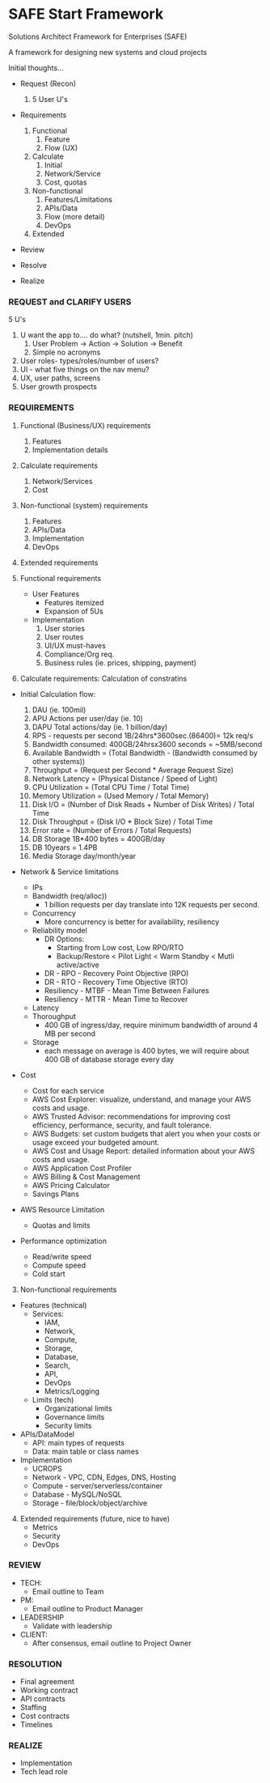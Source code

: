 # SAFE Start Framework
Solutions Architect Framework for Enterprises (SAFE)

A framework for designing new systems and cloud projects

Initial thoughts...

* Request (Recon)
    1. 5 User U's 

* Requirements
    1. Functional
        1. Feature
        2. Flow (UX)
    2. Calculate
        1. Initial
        2. Network/Service
        3. Cost, quotas
    3. Non-functional
        1. Features/Limitations
        2. APIs/Data
        3. Flow (more detail)
        4. DevOps
    4. Extended
* Review
* Resolve
* Realize

### REQUEST and CLARIFY USERS

5 U's
1. U want the app to.... do what? (nutshell, 1min. pitch)
    1. User Problem -> Action -> Solution -> Benefit
    2. Simple no acronyms
2. User roles- types/roles/number of users?
3. UI - what five things on the nav menu?
4. UX, user paths, screens
5. User growth prospects

### REQUIREMENTS

1. Functional (Business/UX) requirements
    1. Features
    2. Implementation details
2. Calculate requirements
    1. Network/Services
    2. Cost
3. Non-functional (system) requirements
    1. Features
    2. APIs/Data
    3. Implementation
    4. DevOps
4. Extended requirements

1. Functional requirements
    * User Features
        * Features itemized
        * Expansion of 5Us
    * Implementation
        1. User stories
        2. User routes
        3. UI/UX must-haves
        4. Compliance/Org req.
        5. Business rules (ie. prices, shipping, payment)

2. Calculate requirements: Calculation of constratins

* Initial Calculation flow:
    1. DAU (ie. 100mil)
    2. APU Actions per user/day (ie. 10)
    3. DAPU Total actions/day (ie. 1 billion/day)
    4. RPS - requests per second 1B/24hrs*3600sec.(86400)= 12k req/s
    5. Bandwidth consumed: 400GB/24hrsx3600 seconds = ~5MB/second
    6. Available Bandwidth = (Total Bandwidth - (Bandwidth consumed by other systems))
    7. Throughput = (Request per Second * Average Request Size)
    8. Network Latency = (Physical Distance / Speed of Light)
    9. CPU Utilization = (Total CPU Time / Total Time)
    10. Memory Utilization = (Used Memory / Total Memory)
    11. Disk I/O = (Number of Disk Reads + Number of Disk Writes) / Total Time
    12. Disk Throughput = (Disk I/O * Block Size) / Total Time
    13. Error rate = (Number of Errors / Total Requests)
    14. DB Storage 1B*400 bytes = 400GB/day
    15. DB 10years = 1.4PB
    16. Media Storage day/month/year

* Network & Service limitations
    * IPs
    * Bandwidth (req/alloc))
        * 1 billion requests per day translate into 12K requests per second.
    * Concurrency
        * More concurrency is better for availability, resiliency
    * Reliability model
        * DR Options: 
            * Starting from Low cost, Low RPO/RTO
            * Backup/Restore  < Pilot Light < Warm Standby < Mutli active/active 
        * DR - RPO -  Recovery Point Objective (RPO)
        * DR - RTO -  Recovery Time Objective (RTO)
        * Resiliency - MTBF - Mean Time Between Failures
        * Resiliency - MTTR - Mean Time to Recover
    * Latency
    * Thoroughput
        * 400 GB of ingress/day, require minimum bandwidth of around 4 MB per second
    * Storage
        * each message on average is 400 bytes, we will require about 400 GB of database storage every day
* Cost
    * Cost for each service
    * AWS Cost Explorer: visualize, understand, and manage your AWS costs and usage.
    * AWS Trusted Advisor:  recommendations for improving cost efficiency, performance, security, and fault tolerance.
    * AWS Budgets: set custom budgets that alert you when your costs or usage exceed your budgeted amount.
    * AWS Cost and Usage Report: detailed information about your AWS costs and usage.
    * AWS Application Cost Profiler
    * AWS Billing & Cost Management
    * AWS Pricing Calculator
    * Savings Plans
* AWS Resource Limitation
    * Quotas and limits
* Performance optimization
    * Read/write speed
    * Compute speed
    * Cold start

3. Non-functional requirements

* Features (technical)
    * Services:
        * IAM, 
        * Network, 
        * Compute, 
        * Storage, 
        * Database, 
        * Search, 
        * API, 
        * DevOps
        * Metrics/Logging
    * Limits (tech)
        * Organizational limits
        * Governance limits
        * Security limits
* APIs/DataModel
    * API: main types of requests
    * Data: main table or class names
* Implementation
    * UCROPS
    * Network - VPC, CDN, Edges, DNS, Hosting
    * Compute - server/serverless/container
    * Database - MySQL/NoSQL
    * Storage - file/block/object/archive

4. Extended requirements (future, nice to have)
    * Metrics
    * Security
    * DevOps

### REVIEW

* TECH: 
    * Email outline to Team
* PM: 
    * Email outline to Product Manager
* LEADERSHIP
    * Validate with leadership
* CLIENT: 
    * After consensus, email outline to Project Owner

### RESOLUTION

* Final agreement
* Working contract
* API contracts
* Staffing
* Cost contracts
* Timelines


### REALIZE
* Implementation
* Tech lead role
